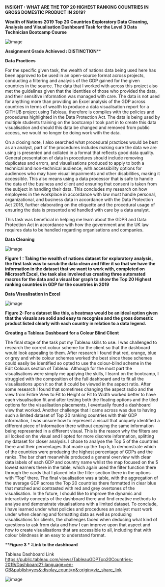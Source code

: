**INSIGHT : WHAT ARE THE TOP 20 HIGHEST RANKING COUNTRIES IN GROSS DOMESTIC PRODUCT IN 2019?**

**Wealth of Nations 2019 Top 20 Countries Exploratory Data Cleaning, Analysis and Visualisation Dashboard Task for the Level 3 Data Technician Bootcamp Course**

![image](https://github.com/insights000/Data-Visualisation-Excel-and-Tableau/assets/150028138/5296974e-f9c6-4770-bd20-2b1c672c4ac2)

**Assignment Grade Achieved :  DISTINCTION****

**Data Practices**

For the specific given task, the wealth of nations data being used here has been approved to be used in an open-source format across projects, conducting a filtering and analysis of the GDP gained for the given countries in the source. The data that I worked with across this project also met the guidelines given that the identities of those who provided the data, and their sensitive information was managed with care. The data is not used for anything more than providing an Excel analysis of the GDP across countries in terms of wealth to produce a data visualisation report for a GITHUB project using Tableau, therefore is complies with the policies and procedures highlighted in the Data Protection Act. The data is being used by multiple students training on the bootcamp I took part in to create this data visualisation and should this data be changed and removed from public access, we would no longer be doing work with the data.

On a closing note, I also searched what procedural practices would be best as an analyst, part of the procedures includes making sure the data we are using is presented and collated in a format that reflects good data quality. General presentation of data in procedures should include removing duplicates and errors, and visualisations produced to apply to both a technical and non-technical audience, with accessibility options for audiences who may have visual impairments and other disabilities, making it accessible. This also means using a data processor that is safe to handle the data of the business and client and ensuring that consent is taken from the subject in handling their data. This concludes my research on how employees in the workplace in accordance with law must handle personal, organizational, and business data in accordance with the Data Protection Act 2018, further elaborating on the etiquette and the procedural usage of ensuring the data is presented and handled with care by a data analyst.

                                                                                                                  
This task was beneficial in helping me learn about the GDPR and Data Protection Act in accordance with how the government and the UK law requires data to be handled regarding organisations and companies. 



**Data Cleaning**

![image](https://github.com/insights000/Data-Visualisation-Excel-and-Tableau/assets/150028138/e031e4f7-c3dd-4221-914e-9f65d4b80d69)


**Figure 1 : Taking the wealth of nations dataset for exploratory analysis, the first task was to scrub the data clean and filter it so that we have the information in the dataset that we want to work with, completed on Microsoft Excel, the task also involved us creating three automated macros for the data and a visual bar graph to show the Top 20 Highest ranking countries in GDP for the countries in 2019**


**Data Visualisation in Excel**


![image](https://github.com/insights000/Data-Visualisation-Excel-and-Tableau/assets/150028138/193f5eea-cdd5-4c13-9092-04e8a734426d)


**Figure 2: For a dataset like this, a heatmap would be an ideal option given that the visuals are solid and easy to recognise and the gross domestic product listed clearly with each country in relation to a data legend.**


**Creating a Tableau Dashboard for a Colour Blind Client**

The final stage of the task put my Tableau skills to use. I was challenged to research the correct colour scheme for the client so that the dashboard would look appealing to them. After research I found that red, orange, blue or grey and white colour schemes worked the best since these schemes could easily be identified so opted to use the colour-blind scheme in the Edit Colours section of Tableau. Although for the most part the visualisations were simply me applying the skills, I learnt on the bootcamp, I struggled with the composition of the full dashboard and to fit all the visualisations upon it so that it could be viewed in the aspect ratio. After some research I found that sometimes changing the aspect radio and the view from Entire View to Fit to Height or Fit to Width worked better to have each visualisation fit and after testing both the floating options and the tiled options for the visualisation placements, I eventually found a dashboard view that worked. Another challenge that I came across was due to having such a limited dataset of Top 20 ranking countries with their GDP information, I was unsure how to represent a visual that uniquely identified a different piece of information there without copying the same information being represented in a different visual. 
This is the reason why the filters are all locked on the visual and I opted for more discrete information, splitting my dataset for closer analysis. I chose to analyse the Top 5 of the countries there and their percentages that made up the Top 5, to demonstrate which of the countries were producing the highest percentage of GDPs and the ranks. The bar chart meanwhile produced a general overview with clear data labels of each GDP and country name whilst the map focused on the 5 lowest earners there in the table, which again used the filter function there through the cards that I placed into the filter section there in the options with “Top” there. The final visualisation was a table, with the aggregation of the average GDP across the Top 20 countries there formatted in clear blue that matched and contrasted with red and grey overtones of the visualisation. In the future, I should like to improve the dynamic and interactivity concepts of the dashboard there and find creative methods to analyse and demonstrate visualisations with a limited dataset.
To conclude, I have learned under what policies and procedures an analyst must work under when cleaning and formatting data as well as producing visualisations for clients, the challenges faced when deducing what kind of questions to ask from data and how I can improve upon that aspect and how to create visualisations that are accessible to all, including that with colour blindness in an easy to understand format.

****Figure 3 * :Link to the dashboard**

Tableau Dashboard Link
https://public.tableau.com/views/TableauGDPTop20Countries-2019/Dashboard2?:language=en-GB&publish=yes&:display_count=n&:origin=viz_share_link

![image](https://github.com/insights000/Data-Visualisation-Excel-and-Tableau/assets/150028138/17f4a483-0650-4b91-9411-b4f8e95aea19)




